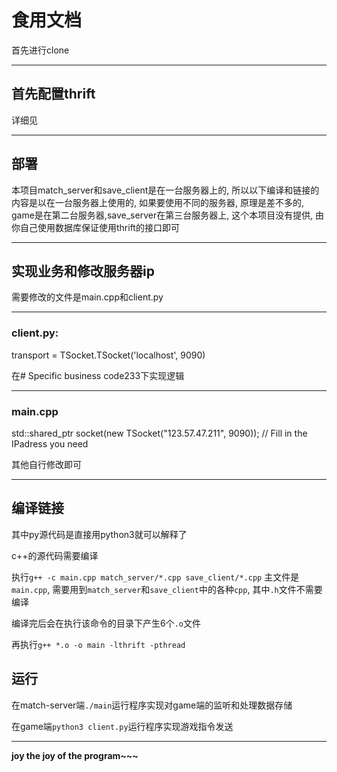 # 食用文档
首先进行clone

---

## 首先配置thrift
详细见[]()

---

## 部署
本项目match_server和save_client是在一台服务器上的, 所以以下编译和链接的内容是以在一台服务器上使用的, 如果要使用不同的服务器, 原理是差不多的, game是在第二台服务器,save_server在第三台服务器上, 这个本项目没有提供, 由你自己使用数据库保证使用thrift的接口即可

---

## 实现业务和修改服务器ip
需要修改的文件是main.cpp和client.py

---

### client.py:
transport = TSocket.TSocket('localhost', 9090)

在# Specific business code233下实现逻辑

---

### main.cpp

std::shared_ptr<TTransport> socket(new TSocket("123.57.47.211", 9090)); // Fill in the IPadress you need

其他自行修改即可

---

## 编译链接
其中py源代码是直接用python3就可以解释了

c++的源代码需要编译

执行`g++ -c main.cpp match_server/*.cpp save_client/*.cpp`
主文件是`main.cpp`, 需要用到`match_server`和`save_client`中的各种`cpp`, 其中`.h`文件不需要编译

编译完后会在执行该命令的目录下产生6个`.o`文件

再执行`g++ *.o -o main -lthrift -pthread`

## 运行
在match-server端`./main`运行程序实现对game端的监听和处理数据存储

在game端`python3 client.py`运行程序实现游戏指令发送

---

**joy the joy of the program~~~**
